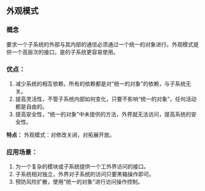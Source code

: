 外观模式
-------------
### 概念

要求一个子系统的外部与其内部的通信必须通过一个统一的对象进行。外观模式提供一个高层次的接口，是的子系统更容易使用。

### 优点：

1. 减少系统的相互依赖，所有的依赖都是对“统一的对象”的依赖，与子系统无关。
2. 提高灵活性，不管子系统内部如何变化，只要不影响“统一的对象”，任何活动都是自由的。
3. 提高安全性，“统一的对象”中未提供的方法，外界就无法访问，提高系统的安全性。

**特点：** 外观模式：对修改关闭，对拓展开放。

### 应用场景：

1. 为一个复杂的模块或子系统提供一个工外界访问的接口。
2. 子系统相对独立，外界对子系统的访问只要黑箱操作即可。
3. 预防风险扩散，使用“统一的对象”进行访问操作控制。